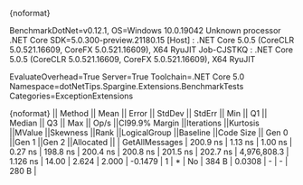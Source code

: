 {noformat}

BenchmarkDotNet=v0.12.1, OS=Windows 10.0.19042
Unknown processor
.NET Core SDK=5.0.300-preview.21180.15
  [Host]     : .NET Core 5.0.5 (CoreCLR 5.0.521.16609, CoreFX 5.0.521.16609), X64 RyuJIT
  Job-CJSTKQ : .NET Core 5.0.5 (CoreCLR 5.0.521.16609, CoreFX 5.0.521.16609), X64 RyuJIT

EvaluateOverhead=True  Server=True  Toolchain=.NET Core 5.0  
Namespace=dotNetTips.Spargine.Extensions.BenchmarkTests  Categories=ExceptionExtensions  

{noformat}
||        Method ||    Mean ||  Error || StdDev || StdErr ||     Min ||      Q1 ||  Median ||      Q3 ||     Max ||       Op/s ||CI99.9% Margin ||Iterations ||Kurtosis ||MValue ||Skewness ||Rank ||LogicalGroup ||Baseline ||Code Size || Gen 0 ||Gen 1 ||Gen 2 ||Allocated ||
| GetAllMessages | 200.9 ns | 1.13 ns | 1.00 ns | 0.27 ns | 198.8 ns | 200.4 ns | 200.8 ns | 201.5 ns | 202.7 ns | 4,976,808.3 |       1.126 ns |      14.00 |    2.624 |  2.000 |  -0.1479 |    1 |            * |       No |     384 B | 0.0308 |     - |     - |     280 B |
